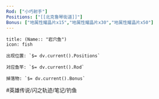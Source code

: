 ```yaml
---
Rod: ["小巧射手"]
Positions: ["[[北克鲁琴街道]]"]
Bonus: ["地属性耀晶片x15","地属性耀晶片x30","地属性耀晶片x50"]
---
```

```ad-abstract
title: (Name:: "岩穴鱼")
icon: fish

出现位置: `$= dv.current().Positions`

对应鱼竿: `$= dv.current().Rod`

掉落物: `$= dv.current().Bonus`

```
#英雄传说/闪之轨迹/笔记/钓鱼